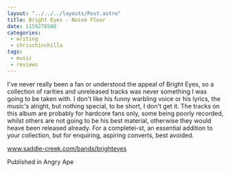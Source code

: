 ```yaml
---
layout: "../../../layouts/Post.astro"
title: Bright Eyes - Noise Floor
date: 1159276588
categories:
 - writing
 - chrischinchilla
tags: 
 - music 
 - reviews
---
```


I've never really been a fan or understood the appeal of Bright Eyes, so a collection of rarities and unreleased tracks was never something I was going to be taken with. I don't like his funny warbling voice or his lyrics, the music's alright, but nothing special, to be short, I don't get it. The tracks on this album are probably for hardcore fans only, some being poorly recorded, whilst others are not going to be his best material, otherwise they would heave been released already. For a completei-st, an essential addition to your collection, but for enquiring, aspiring converts, best avoided.

<a href="https://www.saddle-creek.com/bands/brighteyes" target="_blank">www.saddle-creek.com/bands/brighteyes</a>

Published in Angry Ape
